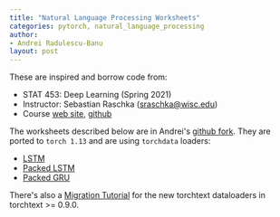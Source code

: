 ```yaml
---
title: "Natural Language Processing Worksheets"
categories: pytorch, natural_language_processing
author:
- Andrei Radulescu-Banu
layout: post
---
```


These are inspired and borrow code from:
- STAT 453: Deep Learning (Spring 2021)
- Instructor: Sebastian Raschka (sraschka@wisc.edu)
- Course [web site](http://pages.stat.wisc.edu/~sraschka/teaching/stat453-ss2021/), [github](https://github.com/rasbt/stat453-deep-learning-ss21)

The worksheets described below are in Andrei's [github fork](https://github.com/andrei-radulescu-banu/stat453-deep-learning-ss21). They are ported to `torch 1.13` and are using `torchdata` loaders:
- [LSTM](https://github.com/andrei-radulescu-banu/stat453-deep-learning-ss21/blob/main/L15/lstm.ipynb)
- [Packed LSTM](https://github.com/andrei-radulescu-banu/stat453-deep-learning-ss21/blob/main/L15/packed_lstm.ipynb)
- [Packed GRU](https://github.com/andrei-radulescu-banu/stat453-deep-learning-ss21/blob/main/L15/packed_gru.ipynb)

There's also a [Migration Tutorial](https://github.com/andrei-radulescu-banu/stat453-deep-learning-ss21/blob/main/L15/migration_tutorial.ipynb) for the new torchtext dataloaders in torchtext >= 0.9.0.